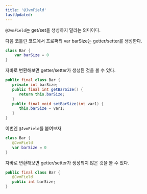 ```yaml
---
title: '@JvmField'
lastUpdated: 
---
```


`@JvmField`는 get/set을 생성하지 말라는 의미이다.

다음 코틀린 코드에서 프로퍼티 var barSize는 getter/setter를 생성한다.

```kotlin
class Bar {
    var barSize = 0
}
```

자바로 변환해보면 getter/setter가 생성된 것을 볼 수 있다.

```java
public final class Bar {
   private int barSize;
   public final int getBarSize() {
      return this.barSize;
   }
   public final void setBarSize(int var1) {
      this.barSize = var1;
   }
}
```

이번엔 `@JvmField`를 붙여보자

```kotlin
class Bar {
   @JvmField
   var barSize = 0
}
```

자바로 변환해보면 getter/setter가 생성되지 않은 것을 볼 수 있다.

```java
public final class Bar {
   @JvmField
   public int barSize;
}
```